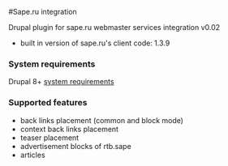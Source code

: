 #Sape.ru integration

Drupal plugin for sape.ru webmaster services integration v0.02
- built in version of sape.ru's client code: 1.3.9

### System requirements
Drupal 8+ [system requirements](https://www.drupal.org/docs/8/system-requirements) 

### Supported features
- back links placement (common and block mode)
- context back links placement
- teaser placement
- advertisement blocks of rtb.sape
- articles
